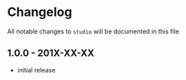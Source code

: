 # Changelog

All notable changes to `studio` will be documented in this file

## 1.0.0 - 201X-XX-XX

- initial release
